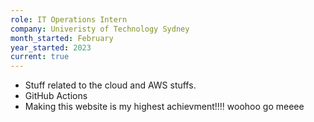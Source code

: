 ```yaml
---
role: IT Operations Intern
company: Univeristy of Technology Sydney
month_started: February
year_started: 2023
current: true
---
```

* Stuff related to the cloud and AWS stuffs.
* GitHub Actions
* Making this website is my highest achievment!!!! woohoo go meeee